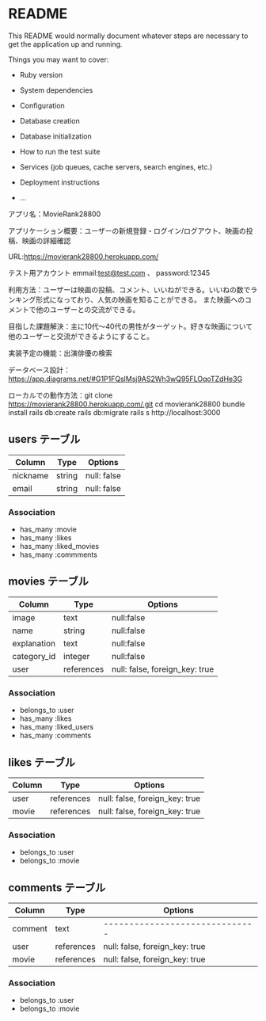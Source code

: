 # README

This README would normally document whatever steps are necessary to get the
application up and running.

Things you may want to cover:

* Ruby version

* System dependencies

* Configuration

* Database creation

* Database initialization

* How to run the test suite

* Services (job queues, cache servers, search engines, etc.)

* Deployment instructions

* ...

アプリ名：MovieRank28800

アプリケーション概要：ユーザーの新規登録・ログイン/ログアウト、映画の投稿、映画の詳細確認

URL:https://movierank28800.herokuapp.com/

テスト用アカウント emmail:test@test.com 、 password:12345

利用方法：ユーザーは映画の投稿、コメント、いいねができる。いいねの数でランキング形式になっており、人気の映画を知ることができる。
        また映画へのコメントで他のユーザーとの交流ができる。

目指した課題解決：主に10代〜40代の男性がターゲット。好きな映画について他のユーザーと交流ができるようにすること。

実装予定の機能：出演俳優の検索

データベース設計：https://app.diagrams.net/#G1P1FQslMsj9AS2Wh3wQ95FLOqoTZdHe3G

ローカルでの動作方法：git clone https://movierank28800.herokuapp.com/.git
                  cd movierank28800
                  bundle install
                  rails db:create
                  rails db:migrate
                  rails s
                  http://localhost:3000







## users テーブル

| Column   | Type   | Options     |
| -------- | ------ | ----------- |
| nickname | string | null: false |
| email    | string | null: false |

### Association

- has_many :movie
- has_many :likes
- has_many :liked_movies
- has_many :commments

## movies テーブル

| Column           | Type       | Options                        |
| ---------------- | ---------- | ------------------------------ |
| image            | text       | null:false                     |
| name             | string     | null:false                     |
| explanation      | text       | null:false                     |
| category_id      | integer    | null:false                     |
| user             | references | null: false, foreign_key: true |

### Association

- belongs_to :user
- has_many :likes
- has_many :liked_users
- has_many :comments

## likes テーブル

| Column  | Type       | Options                        |
| ------- | ---------- | ------------------------------ |
| user    | references | null: false, foreign_key: true |
| movie   | references | null: false, foreign_key: true |

### Association

- belongs_to :user
- belongs_to :movie

## comments テーブル

| Column  | Type       | Options                        |
| ------- | ---------- | ------------------------------ |
| comment | text       | ------------------------------ |
| user    | references | null: false, foreign_key: true |
| movie   | references | null: false, foreign_key: true |

### Association

- belongs_to :user
- belongs_to :movie